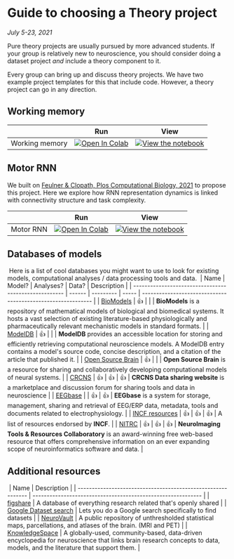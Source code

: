 # Guide to choosing a Theory project

*July 5-23, 2021*

Pure theory projects are usually pursued by more advanced students. If your group is relatively new to neuroscience, you should consider doing a dataset project *and* include a theory component to it.

Every group can bring up and discuss theory projects. We have two example project templates for this that include code. However, a theory project can go in any direction.

## Working memory

|   | Run | View |
| - | --- | ---- |
| Working memory | [![Open In Colab](https://colab.research.google.com/assets/colab-badge.svg)](https://colab.research.google.com/github/NeuromatchAcademy/course-content/blob/main/projects/theory/RNN_working_memory.ipynb) | [![View the notebook](https://img.shields.io/badge/render-nbviewer-orange.svg)](https://nbviewer.jupyter.org/github/NeuromatchAcademy/course-content/blob/main/projects/theory/RNN_working_memory.ipynb?flush_cache=true) |

## Motor RNN

We built on [Feulner & Clopath, Plos Computational Biology, 2021](https://journals.plos.org/ploscompbiol/article?id=10.1371/journal.pcbi.1008621) to propose this project. Here we explore how RNN representation dynamics is linked with connectivity structure and task complexity.

|   | Run | View |
| - | --- | ---- |
| Motor RNN | [![Open In Colab](https://colab.research.google.com/assets/colab-badge.svg)](https://colab.research.google.com/github/NeuromatchAcademy/course-content/blob/main/projects/theory/motor_RNNs.ipynb) | [![View the notebook](https://img.shields.io/badge/render-nbviewer-orange.svg)](https://nbviewer.jupyter.org/github/NeuromatchAcademy/course-content/blob/main/projects/theory/motor_RNNs.ipynb) |


## Databases of models
​
Here is a list of cool databases you might want to use to look for existing models, computational analyses / data processing tools and data. 
​
| Name                                                  | Model? | Analyses? | Data? | Description                                                  |
| ----------------------------------------------------- | ------ | --------- | ----- | ------------------------------------------------------------ |
| [BioModels](https://www.ebi.ac.uk/biomodels/)         | :+1:   |           |       | **BioModels** is a repository of mathematical models of biological and biomedical systems. It hosts a vast selection of existing literature-based physiologically and pharmaceutically relevant mechanistic models in standard formats. |
| [ModelDB](https://senselab.med.yale.edu/modeldb/)     | :+1:   |           |       | **ModelDB** provides an accessible location for storing and efficiently retrieving computational neuroscience models. A ModelDB entry contains a model's source code, concise description, and a citation of the article that published it. |
| [Open Source Brain](https://www.opensourcebrain.org/) | :+1:   |           |       | **Open Source Brain** is a resource for sharing and collaboratively developing computational models of neural systems. |
| [CRCNS](http://crcns.org/)                            | :+1:   | :+1:      | :+1:  | **CRCNS Data sharing website** is a marketplace and discussion forum for sharing tools and data in neuroscience |
| [EEGbase](http://eegdatabase.kiv.zcu.cz/home-page)    |        | :+1:      | :+1:  | **EEGbase** is a system for storage, management, sharing and retrieval of EEG/ERP data, metadata, tools and documents related to electrophysiology. |
| [INCF resources](https://www.incf.org/resources/sbps) | :+1:   | :+1:      | :+1:  | A list of resources endorsed by **INCF**.                    |
| [NITRC](https://www.nitrc.org/)                       | :+1:   | :+1:      | :+1:  | **NeuroImaging Tools & Resources Collaboratory** is an award-winning free web-based resource that offers comprehensive information on an ever expanding scope of neuroinformatics software and data. |
​
​
​
## Additional resources
​
| Name                                                         | Description                                                  |
| ------------------------------------------------------------ | ------------------------------------------------------------ |
| [figshare](https://figshare.com/)                            | A database of everything research related that's openly shared |
| [Google Dataset search](https://datasetsearch.research.google.com/) | Lets you do a Google search specifically to find datasets    |
| [NeuroVault](https://neurovault.org/)                        | A public repository of unthresholded statistical maps, parcellations, and atlases of the brain. (MRI and PET) |
| [KnowledgeSpace](https://knowledge-space.org/)               | A globally-used, community-based, data-driven encyclopedia for neuroscience that links brain research concepts to data, models, and the literature that support them. |
